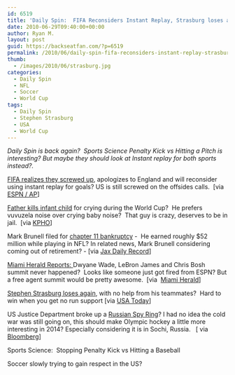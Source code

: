 ```yaml
---
id: 6519
title: 'Daily Spin:  FIFA Reconsiders Instant Replay, Strasburg loses again, Russian Spy Ring Caught'
date: 2010-06-29T09:40:00+00:00
author: Ryan M.
layout: post
guid: https://backseatfan.com/?p=6519
permalink: /2010/06/daily-spin-fifa-reconsiders-instant-replay-strasburg-loses-again-russian-spy-ring-caught/
thumb:
  - /images/2010/06/strasburg.jpg
categories:
  - Daily Spin
  - NFL
  - Soccer
  - World Cup
tags:
  - Daily Spin
  - Stephen Strasburg
  - USA
  - World Cup
---
```


<div class="entry">
  <p>
    <em>Daily Spin is back again?  Sports Science Penalty Kick vs Hitting a Pitch is interesting? But maybe they should look at Instant replay for both sports instead?.</em>
  </p>

  <p>
    <a href="https://soccernet.espn.go.com/world-cup/story/_/id/5338733/ce/us/sepp-blatter-says-fifa-reopen-file-replay">FIFA realizes they screwed up</a>, apologizes to England and will reconsider using instant replay for goals? US is still screwed on the offsides calls.  [via <a href="https://soccernet.espn.go.com/world-cup/story/_/id/5338733/ce/us/sepp-blatter-says-fifa-reopen-file-replay">ESPN / AP</a>]
  </p>

  <p>
    <a href="https://www.kpho.com/news/24073325/detail.html">Father kills infant child</a> for crying during the World Cup?  He prefers vuvuzela noise over crying baby noise?  That guy is crazy, deserves to be in jail.  [via <a href="https://www.kpho.com/news/24073325/detail.html">KPHO</a>]
  </p>

  <p>
    Mark Brunell filed for <a href="https://www.jaxdailyrecord.com/showstory.php?Story_id=531319">chapter 11 bankruptcy</a> -  He earned roughly $52 million while playing in NFL? In related news, Mark Brunell considering coming out of retirement? - [via <a href="https://www.jaxdailyrecord.com/showstory.php?Story_id=531319">Jax Daily Record</a>]
  </p>

  <p>
    <a href="https://miamiherald.typepad.com/sedano-says/2010/06/wade-lbj-bosh-summit-didnt-happen-in-miami.html">Miami Herald Reports: </a> Dwyane Wade, LeBron James and Chris Bosh summit never happened?  Looks like someone just got fired from ESPN? But a free agent summit would be pretty awesome.  [via  <a href="https://miamiherald.typepad.com/sedano-says/2010/06/wade-lbj-bosh-summit-didnt-happen-in-miami.html">Miami Herald</a>]
  </p>

  <p>
    <a href="https://content.usatoday.com/communities/dailypitch/post/2010/06/nationals-not-giving-stephen-strasburg-run-support/1">Stephen Strasburg loses again</a>, with no help from his teammates?  Hard to win when you get no run support [via <a href="https://content.usatoday.com/communities/dailypitch/post/2010/06/nationals-not-giving-stephen-strasburg-run-support/1">USA Today</a>]
  </p>

  <p>
    US Justice Department broke up a <a href="https://www.bloomberg.com/news/2010-06-29/u-s-espionage-claims-recall-cold-war-spy-mania-russian-government-says.html">Russian Spy Ring</a>? I had no idea the cold war was still going on, this should make Olympic hockey a little more interesting in 2014? Especially considering it is in Sochi, Russia.   [ via <a href="https://www.bloomberg.com/news/2010-06-29/u-s-espionage-claims-recall-cold-war-spy-mania-russian-government-says.html">Bloomberg</a>]
  </p>

  <p>
    Sports Science:  Stopping Penalty Kick vs Hitting a Baseball<br />
  </p>

  <p>
    Soccer slowly trying to gain respect in the US?
  </p>
</div>
